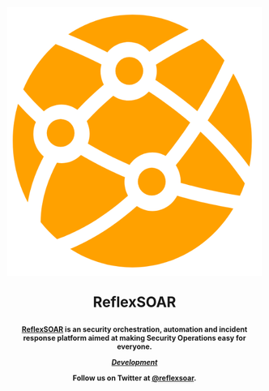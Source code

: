 <h1 align="center">

[![ReflexSOAR Logo](logo.png)](https://reflexsoar.com)

ReflexSOAR

</h1><h4 align="center">

[ReflexSOAR](https://reflexsoar.io) is an security orchestration, automation and incident response platform aimed at making Security Operations easy for everyone.

[_Development_](https://github.com/frikky/Shuffle/blob/master/.github/CONTRIBUTING.md) 

Follow us on Twitter at [@reflexsoar](https://twitter.com/reflexsoar).

</h4>
